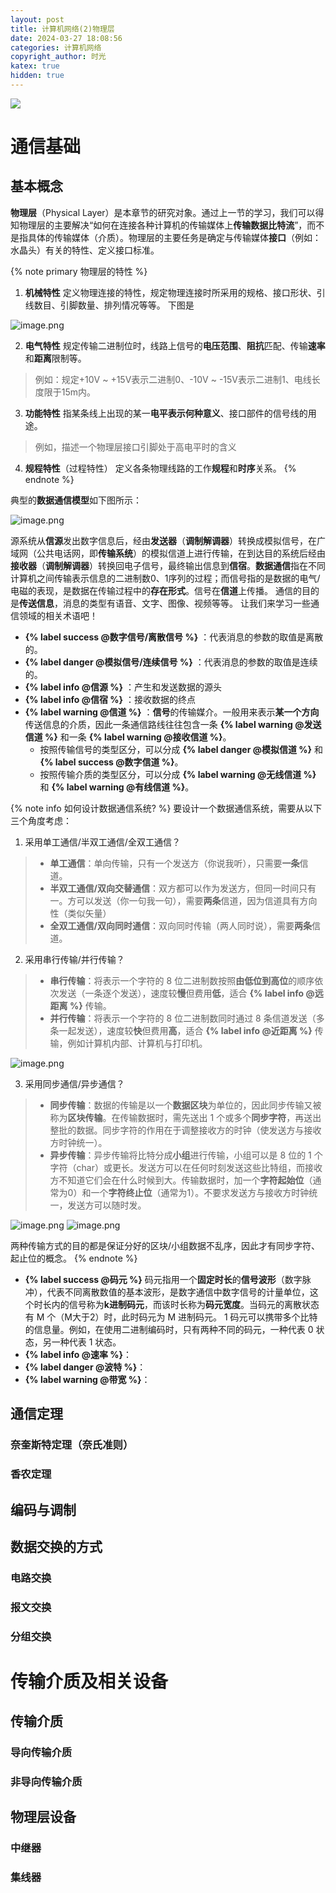 ```yaml
---
layout: post
title: 计算机网络(2)物理层
date: 2024-03-27 18:08:56
categories: 计算机网络
copyright_author: 时光
katex: true
hidden: true
---
```


<img src="https://cf-assets.www.cloudflare.com/slt3lc6tev37/1HQ1W5P4XAinIdM37DTu4U/900ccdceda346baf03ce8b9f977d2974/osi_model_physical_layer_1.png">

# 通信基础
## 基本概念
**物理层**（Physical Layer）是本章节的研究对象。通过上一节的学习，我们可以得知物理层的主要解决“如何在连接各种计算机的传输媒体上**传输数据比特流**”，而不是指具体的传输媒体（介质）。物理层的主要任务是确定与传输媒体**接口**（例如：水晶头）有关的特性、定义接口标准。

{% note primary 物理层的特性 %}
1. **机械特性**
定义物理连接的特性，规定物理连接时所采用的规格、接口形状、引线数目、引脚数量、排列情况等等。
下图是
<img src="https://img11.360buyimg.com/ddimg/jfs/t1/97962/38/39914/33162/6603f6faF44f5195f/10e9c1625e41f661.jpg" alt="image.png" title="image.png" />

2. **电气特性**
规定传输二进制位时，线路上信号的**电压范围**、**阻抗**匹配、传输**速率**和**距离**限制等。
> 例如：规定+10V ~ +15V表示二进制0、-10V ~ -15V表示二进制1、电线长度限于15m内。

3. **功能特性**
指某条线上出现的某一**电平表示何种意义**、接口部件的信号线的用途。
> 例如，描述一个物理层接口引脚处于高电平时的含义

4. **规程特性**（过程特性）
定义各条物理线路的工作**规程**和**时序**关系。
{% endnote %}

典型的**数据通信模型**如下图所示：

<img src="https://img13.360buyimg.com/ddimg/jfs/t1/240425/38/6135/48546/6603fb8cF89b0e8ed/ce2cf5dfe3791b5d.jpg" alt="image.png" title="image.png" />

源系统从**信源**发出数字信息后，经由**发送器**（**调制解调器**）转换成模拟信号，在广域网（公共电话网，即**传输系统**）的模拟信道上进行传输，在到达目的系统后经由**接收器**（**调制解调器**）转换回电子信号，最终输出信息到**信宿**。**数据通信**指在不同计算机之间传输表示信息的二进制数0、1序列的过程；而信号指的是数据的电气/电磁的表现，是数据在传输过程中的**存在形式**。信号在**信道**上传播。
通信的目的是**传送信息**，消息的类型有语音、文字、图像、视频等等。
让我们来学习一些通信领域的相关术语吧！

- **{% label success @数字信号/离散信号 %}** ：代表消息的参数的取值是离散的。
- **{% label danger @模拟信号/连续信号 %}** ：代表消息的参数的取值是连续的。
- **{% label info @信源 %}** ：产生和发送数据的源头
- **{% label info @信宿 %}** ：接收数据的终点
- **{% label warning @信道 %}** ：**信号**的传输媒介。一般用来表示**某一个方向**传送信息的介质，因此一条通信路线往往包含一条 **{% label warning @发送信道 %}** 和一条 **{% label warning @接收信道 %}**。
    - 按照传输信号的类型区分，可以分成 **{% label danger @模拟信道 %}** 和 **{% label success @数字信道 %}**。
    - 按照传输介质的类型区分，可以分成 **{% label warning @无线信道 %}** 和 **{% label warning @有线信道 %}**。

{% note info 如何设计数据通信系统? %}
要设计一个数据通信系统，需要从以下三个角度考虑：
1. 采用单工通信/半双工通信/全双工通信？
>- **单工通信**：单向传输，只有一个发送方（你说我听），只需要**一条**信道。
>- **半双工通信/双向交替通信**：双方都可以作为发送方，但同一时间只有一。方可以发送（你一句我一句），需要**两条**信道，因为信道具有方向性（类似矢量）
>- **全双工通信/双向同时通信**：双向同时传输（两人同时说），需要**两条**信道。

2. 采用串行传输/并行传输？
>- **串行传输**：将表示一个字符的 8 位二进制数按照**由低位到高位**的顺序依次发送（一条逐个发送），速度较**慢**但费用**低**，适合 **{% label info @远距离 %}** 传输。
>- **并行传输**：将表示一个字符的 8 位二进制数同时通过 8 条信道发送（多条一起发送），速度较**快**但费用**高**，适合 **{% label info @近距离 %}** 传输，例如计算机内部、计算机与打印机。
<img src="https://img10.360buyimg.com/ddimg/jfs/t1/120933/35/41200/27681/661003fbFa80acf95/5855123d81ad6ee7.jpg" alt="image.png" title="image.png" />

3. 采用同步通信/异步通信？
>- **同步传输**：数据的传输是以一个**数据区块**为单位的，因此同步传输又被称为**区块传输**。在传输数据时，需先送出 1 个或多个**同步字符**，再送出整批的数据。同步字符的作用在于调整接收方的时钟（使发送方与接收方时钟统一）。
>- **异步传输**：异步传输将比特分成**小组**进行传输，小组可以是 8 位的 1 个字符（char）或更长。发送方可以在任何时刻发送这些比特组，而接收方不知道它们会在什么时候到大。传输数据时，加一个**字符起始位**（通常为0）和一个**字符终止位**（通常为1）。不要求发送方与接收方时钟统一，发送方可以随时发。
<img src="https://img11.360buyimg.com/ddimg/jfs/t1/156313/5/42864/42885/6610085aF4db75089/a6d1b5278db2bd45.jpg" alt="image.png" title="image.png" />
<img src="https://img12.360buyimg.com/ddimg/jfs/t1/188496/38/42856/50524/6610084cF532918d8/b8ce5dfdec774321.jpg" alt="image.png" title="image.png" />

两种传输方式的目的都是保证分好的区块/小组数据不乱序，因此才有同步字符、起止位的概念。
{% endnote %}

- **{% label success @码元 %}**
码元指用一个**固定时长**的**信号波形**（数字脉冲），代表不同离散数值的基本波形，是数字通信中数字信号的计量单位，这个时长内的信号称为**k进制码元**，而该时长称为**码元宽度**。当码元的离散状态有 M 个（M大于2）时，此时码元为 M 进制码元。
1 码元可以携带多个比特的信息量。例如，在使用二进制编码时，只有两种不同的码元，一种代表 0 状态，另一种代表 1 状态。
- **{% label info @速率 %}**：
- **{% label danger @波特 %}**：
- **{% label warning @带宽 %}**：

## 通信定理
### 奈奎斯特定理（奈氏准则）

### 香农定理


## 编码与调制

## 数据交换的方式
### 电路交换

### 报文交换

### 分组交换


# 传输介质及相关设备
## 传输介质
### 导向传输介质

### 非导向传输介质


## 物理层设备
### 中继器

### 集线器


